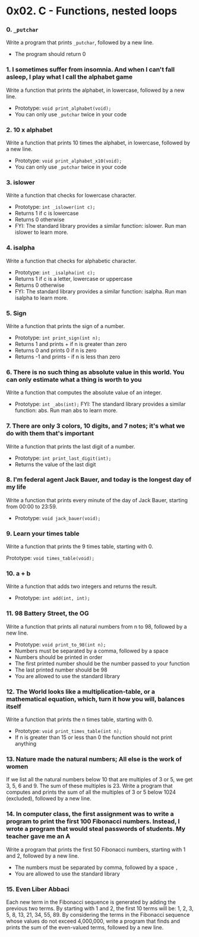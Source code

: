 # 0x02. C - Functions, nested loops

### 0. `_putchar`
Write a program that prints `_putchar`, followed by a new line.

  - The program should return 0

### 1. I sometimes suffer from insomnia. And when I can't fall asleep, I play what I call the alphabet game
Write a function that prints the alphabet, in lowercase, followed by a new line.

  - Prototype: `void print_alphabet(void);`
  - You can only use `_putchar` twice in your code

### 2. 10 x alphabet
Write a function that prints 10 times the alphabet, in lowercase, followed by a new line.

  - Prototype: `void print_alphabet_x10(void);`
  - You can only use `_putchar` twice in your code

### 3. islower
Write a function that checks for lowercase character.

  - Prototype: `int _islower(int c);`
  - Returns 1 if c is lowercase
  - Returns 0 otherwise
  - FYI: The standard library provides a similar function: islower. Run man islower to learn more.

### 4. isalpha
Write a function that checks for alphabetic character.

  - Prototype: `int _isalpha(int c);`
  - Returns 1 if c is a letter, lowercase or uppercase
  - Returns 0 otherwise
  - FYI: The standard library provides a similar function: isalpha. Run man isalpha to learn more.

### 5. Sign
Write a function that prints the sign of a number.

  - Prototype: `int print_sign(int n);`
  - Returns 1 and prints + if n is greater than zero
  - Returns 0 and prints 0 if n is zero
  - Returns -1 and prints - if n is less than zero

### 6. There is no such thing as absolute value in this world. You can only estimate what a thing is worth to you
Write a function that computes the absolute value of an integer.

  - Prototype: `int _abs(int);`
FYI: The standard library provides a similar function: abs. Run man abs to learn more.

### 7. There are only 3 colors, 10 digits, and 7 notes; it's what we do with them that's important
Write a function that prints the last digit of a number.

  - Prototype: `int print_last_digit(int);`
  - Returns the value of the last digit

### 8. I'm federal agent Jack Bauer, and today is the longest day of my life
Write a function that prints every minute of the day of Jack Bauer, starting from 00:00 to 23:59.

  - Prototype: `void jack_bauer(void);`

### 9. Learn your times table
Write a function that prints the 9 times table, starting with 0.

Prototype: `void times_table(void);`

### 10. a + b
Write a function that adds two integers and returns the result.

  - Prototype: `int add(int, int);`

### 11. 98 Battery Street, the OG
Write a function that prints all natural numbers from n to 98, followed by a new line.

  - Prototype: `void print_to_98(int n);`
  - Numbers must be separated by a comma, followed by a space
  - Numbers should be printed in order
  - The first printed number should be the number passed to your function
  - The last printed number should be 98
  - You are allowed to use the standard library

### 12. The World looks like a multiplication-table, or a mathematical equation, which, turn it how you will, balances itself
Write a function that prints the n times table, starting with 0.

  - Prototype: `void print_times_table(int n);`
  - If n is greater than 15 or less than 0 the function should not print anything

### 13. Nature made the natural numbers; All else is the work of women
If we list all the natural numbers below 10 that are multiples of 3 or 5, we get 3, 5, 6 and 9. The sum of these multiples is 23. Write a program that computes and prints the sum of all the multiples of 3 or 5 below 1024 (excluded), followed by a new line.

### 14. In computer class, the first assignment was to write a program to print the first 100 Fibonacci numbers. Instead, I wrote a program that would steal passwords of students. My teacher gave me an A
Write a program that prints the first 50 Fibonacci numbers, starting with 1 and 2, followed by a new line.

  - The numbers must be separated by comma, followed by a space `, `
  - You are allowed to use the standard library

### 15. Even Liber Abbaci
Each new term in the Fibonacci sequence is generated by adding the previous two terms. By starting with 1 and 2, the first 10 terms will be: 1, 2, 3, 5, 8, 13, 21, 34, 55, 89. By considering the terms in the Fibonacci sequence whose values do not exceed 4,000,000, write a program that finds and prints the sum of the even-valued terms, followed by a new line.


